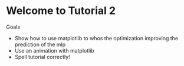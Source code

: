 # Welcome to Tutorial 2
Goals

* Show how to use matplotlib to whos the optimization improving the prediction of the mlp
* Use an animation with matplotlib
* Spell tutorial correctly!